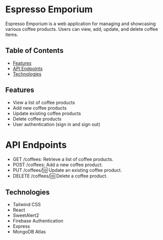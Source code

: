 # Espresso Emporium

Espresso Emporium is a web application for managing and showcasing various coffee products. Users can view, add, update, and delete coffee items.

## Table of Contents

-   [Features](#features)
-   [API Endpoints](#api-endpoints)
-   [Technologies](#technologies)

## Features

-   View a list of coffee products
-   Add new coffee products
-   Update existing coffee products
-   Delete coffee products
-   User authentication (sign in and sign out)

# API Endpoints

-   GET /coffees: Retrieve a list of coffee products.
-   POST /coffees: Add a new coffee product.
-   PUT /coffees/:id: Update an existing coffee product.
-   DELETE /coffees/:id: Delete a coffee product.

## Technologies

-   Tailwind CSS
-   React
-   SweetAlert2
-   Firebase Authentication
-   Express
-   MongoDB Atlas

